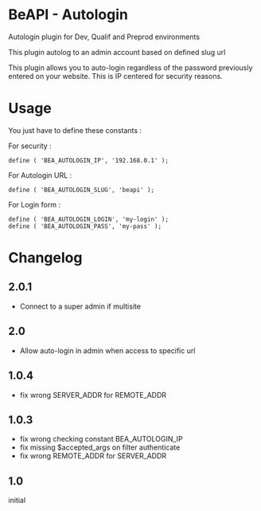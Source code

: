 # BeAPI - Autologin
Autologin plugin for Dev, Qualif and Preprod environments

This plugin autolog to an admin account based on defined slug url

This plugin allows you to auto-login regardless of the password previously entered on your website.
This is IP centered for security reasons.

# Usage
You just have to define these constants :

For security :

```
define ( 'BEA_AUTOLOGIN_IP', '192.168.0.1' );
```

For Autologin URL :
```
define ( 'BEA_AUTOLOGIN_SLUG', 'beapi' );
```

For Login form :
```
define ( 'BEA_AUTOLOGIN_LOGIN', 'my-login' );
define ( 'BEA_AUTOLOGIN_PASS', 'my-pass' );
```
# Changelog

## 2.0.1
*  Connect to a super admin if multisite

## 2.0
* Allow auto-login in admin when access to specific url

## 1.0.4
* fix wrong SERVER_ADDR for REMOTE_ADDR

## 1.0.3
* fix wrong checking constant BEA_AUTOLOGIN_IP
* fix missing $accepted_args on filter authenticate
* fix wrong REMOTE_ADDR for SERVER_ADDR

## 1.0
initial
